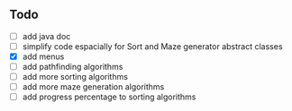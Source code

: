 ## Todo
- [ ] add java doc
- [ ] simplify code espacially for Sort and Maze generator abstract classes
- [X] add menus
- [ ] add pathfinding algorithms
- [ ] add more sorting algorithms
- [ ] add more maze generation algorithms
- [ ] add progress percentage to sorting algorithms
